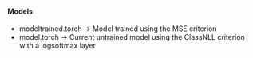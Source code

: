 #### Models
* modeltrained.torch -> Model trained using the MSE criterion
* model.torch -> Current untrained model using the ClassNLL criterion with a logsoftmax layer
